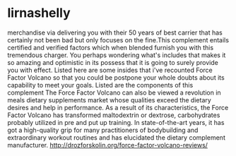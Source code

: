 # lirnashelly
merchandise via delivering you with their 50 years of best carrier that has certainly not been bad but only focuses on the fine.This complement entails certified and verified factors which when blended furnish you with this tremendous charger. You perhaps wondering what's includes that makes it so amazing and optimistic in its possess that it is going to surely provide you with effect. Listed here are some insides that i've recounted Force Factor Volcano so that you could be postpone your whole doubts about its capability to meet your goals. Listed are the components of this complement  The Force Factor Volcano can also be viewed a revolution in meals dietary supplements market whose qualities exceed the dietary desires and help in performance. As a result of its characteristics, the Force Factor Volcano has transformed maltodextrin or dextrose, carbohydrates probably utilized in pre and put up training. In state-of-the-art years, it has got a high-quality grip for many practitioners of bodybuilding and extraordinary workout routines and has elucidated the dietary complement manufacturer.  http://drozforskolin.org/force-factor-volcano-reviews/
